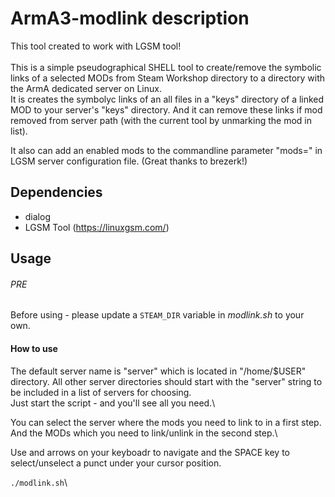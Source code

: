 # ArmA3-modlink description
This tool created to work with LGSM tool! \
\
This is a simple pseudographical SHELL tool to create/remove the symbolic links of a selected MODs from Steam Workshop directory to a directory with the ArmA dedicated server on Linux.\
It is creates the symbolyc links of an all files in a "keys" directory of a linked MOD to your server's "keys" directory. And it can remove these links if mod removed from server path (with the current tool by unmarking the mod in list).

It also can add an enabled mods to the commandline parameter "mods=" in LGSM server configuration file. (Great thanks to brezerk!)

## Dependencies

* dialog
* LGSM Tool (https://linuxgsm.com/)

## Usage
###### PRE
Before using - please update a ``STEAM_DIR`` variable in *modlink.sh* to your own.
#### How to use
The default server name is "server" which is located in "/home/$USER" directory. All other server directories should start with the "server" string to be included in a list of servers for choosing.\
Just start the script - and you'll see all you need.\

You can select the server where the mods you need to link to in a first step. And the MODs which you need to link/unlink in the second step.\

Use and arrows on your keyboadr to navigate and the SPACE key to select/unselect a punct under your cursor position.

```./modlink.sh```\

